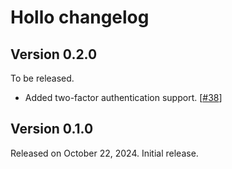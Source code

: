 Hollo changelog
===============

Version 0.2.0
-------------

To be released.

 -  Added two-factor authentication support.  [[#38]]

[#38]: https://github.com/dahlia/hollo/issues/38


Version 0.1.0
-------------

Released on October 22, 2024.  Initial release.
